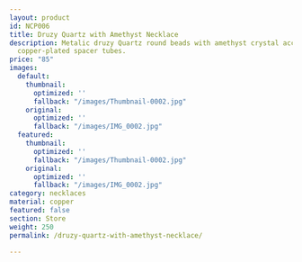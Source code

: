 ```yaml
---
layout: product
id: NCP006
title: Druzy Quartz with Amethyst Necklace
description: Metalic druzy Quartz round beads with amethyst crystal accent bead and
  copper-plated spacer tubes.
price: "85"
images:
  default:
    thumbnail:
      optimized: ''
      fallback: "/images/Thumbnail-0002.jpg"
    original:
      optimized: ''
      fallback: "/images/IMG_0002.jpg"
  featured:
    thumbnail:
      optimized: ''
      fallback: "/images/Thumbnail-0002.jpg"
    original:
      optimized: ''
      fallback: "/images/IMG_0002.jpg"
category: necklaces
material: copper
featured: false
section: Store
weight: 250
permalink: /druzy-quartz-with-amethyst-necklace/

---
```

